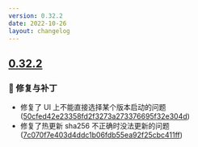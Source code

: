 ```yaml
---
version: 0.32.2
date: 2022-10-26
layout: changelog
---
```

## [0.32.2](#0.32.2)
### 🐛 修复与补丁

- 修复了 UI 上不能直接选择某个版本启动的问题 ([50cfed42e23358fd2f3273a273376695f32e304d](https://github.com/Voxelum/x-minecraft-launcher/commit/50cfed42e23358fd2f3273a273376695f32e304d))
- 修复了热更新 sha256 不正确时没法更新的问题 ([7c070f7e403d4ddc1b06fdb55ea92f25cbc411ff](https://github.com/Voxelum/x-minecraft-launcher/commit/7c070f7e403d4ddc1b06fdb55ea92f25cbc411ff))